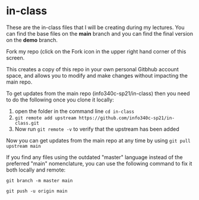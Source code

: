 # in-class
These are the in-class files that I will be creating during my lectures. You can find the base files on the **main** branch and you can find the final version on the **demo** branch.

Fork my repo (click on the Fork icon in the upper right hand corner of this screen. 

This creates a copy of this repo in your own personal Gitbhub account space, and allows you to modify and make changes without impacting the main repo.

To get updates from the main repo (info340c-sp21/in-class) then you need to do the following once you clone it locally:

1. open the folder in the command line `cd in-class`
2. `git remote add upstream https://github.com/info340c-sp21/in-class.git`
3. Now run `git remote -v` to verify that the upstream has been added

Now you can get updates from the main repo at any time by using `git pull upstream main`

If you find any files using the outdated "master" language instead of the preferred "main" nomenclature, you can use the following command to fix it both locally and remote:

`git branch -m master main`

`git push -u origin main`
